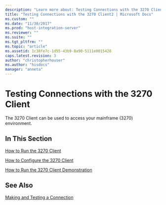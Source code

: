 ```yaml
---
description: "Learn more about: Testing Connections with the 3270 Client"
title: "Testing Connections with the 3270 Client2 | Microsoft Docs"
ms.custom: ""
ms.date: "11/30/2017"
ms.prod: "host-integration-server"
ms.reviewer: ""
ms.suite: ""
ms.tgt_pltfrm: ""
ms.topic: "article"
ms.assetid: 1c38fe7c-1d55-43b9-8a90-5111e0015428
caps.latest.revision: 3
author: "christopherhouser"
ms.author: "hisdocs"
manager: "anneta"
---
```

# Testing Connections with the 3270 Client
The 3270 Client can be used to access your mainframe (3270) environment.  
  
## In This Section  
 [How to Run the 3270 Client](../core/how-to-run-the-3270-client2.md)  
  
 [How to Configure the 3270 Client](../core/how-to-configure-the-3270-client1.md)  
  
 [How to Run the 3270 Client Demonstration](../core/how-to-run-the-3270-client-demonstration1.md)  
  
## See Also  
 [Making and Testing a Connection](../core/making-and-testing-a-connection2.md)
